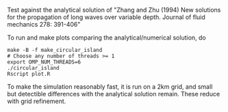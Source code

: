 Test against the analytical solution of "Zhang and Zhu (1994) New solutions for
the propagation of long waves over variable depth. Journal of fluid mechanics
278: 391-406"

To run and make plots comparing the analytical/numerical solution, do

    make -B -f make_circular_island
    # Choose any number of threads >= 1
    export OMP_NUM_THREADS=6 
    ./circular_island
    Rscript plot.R

To make the simulation reasonably fast, it is run on a 2km grid, and small but
detectible differences with the analytical solution remain. These reduce with
grid refinement.
